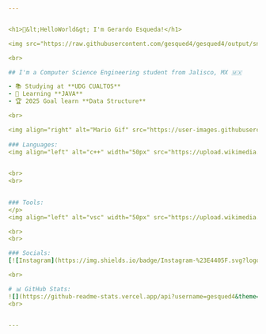 ```yaml
---


<h1>👋&lt;HelloWorld&gt; I'm Gerardo Esqueda!</h1>

<img src="https://raw.githubusercontent.com/gesqued4/gesqued4/output/snake.svg" alt="Snake animation" />

<br>

## I'm a Computer Science Engineering student from Jalisco, MX 🇲🇽

- 📚 Studying at **UDG CUALTOS**
- 👾 Learning **JAVA**
- 🏆 2025 Goal learn **Data Structure**

<br>

<img align="right" alt="Mario Gif" src="https://user-images.githubusercontent.com/74038190/225813708-98b745f2-7d22-48cf-9150-083f1b00d6c9.gif" width="600" />
  
### Languages:
<img align="left" alt="c++" width="50px" src="https://upload.wikimedia.org/wikipedia/commons/thumb/1/18/ISO_C%2B%2B_Logo.svg/1822px-ISO_C%2B%2B_Logo.svg.png" />  

  
<br> 
<br>
 

### Tools:  
</p>
<img align="left" alt="vsc" width="50px" src="https://upload.wikimedia.org/wikipedia/commons/thumb/9/9a/Visual_Studio_Code_1.35_icon.svg/2048px-Visual_Studio_Code_1.35_icon.svg.png" /> 

<br>
<br>

### Socials:
[![Instagram](https://img.shields.io/badge/Instagram-%23E4405F.svg?logo=Instagram&logoColor=white)](https://instagram.com/gerardo_esqued4) 

<br>

# 📊 GitHub Stats:
![](https://github-readme-stats.vercel.app/api?username=gesqued4&theme=dark&hide_border=false&include_all_commits=true&count_private=false)<br/>
<br>


---
```


